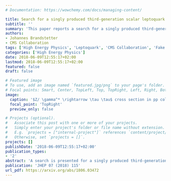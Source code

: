 ```yaml
---
# Documentation: https://wowchemy.com/docs/managing-content/

title: Search for a singly produced third-generation scalar leptoquark decaying to a $\tau$ lepton and a bottom quark in proton-proton collisions at $\sqrt{s}=$ 13 TeV
subtitle: ''
summary: 'This paper reports a search for a singly produced third-generation scalar leptoquark decaying to a $\tau$ lepton and a bottom quark. Published at Journal of High Energy Physics (2018).'
authors:
- Johannes Brandstetter 
- CMS Collaboration
tags: ['High Energy Physics', 'Leptoquark', 'CMS Collaboration', 'Fake Factor Method', 'CERN', 'Statistical Modeling']
categories: ['High Energy Physics']
date: 2018-06-09T12:55:17+02:00
lastmod: 2018-06-09T12:55:17+02:00
featured: false
draft: false

# Featured image
# To use, add an image named `featured.jpg/png` to your page's folder.
# Focal points: Smart, Center, TopLeft, Top, TopRight, Left, Right, BottomLeft, Bottom, BottomRight.
image:
  caption: '$Z/ \gamma^* \rightarrow \tau \tau$ cross section in pp collisions at $\sqrt{s}=$ 13 TeV'
  focal_point: 'TopRight'
  preview_only: false

# Projects (optional).
#   Associate this post with one or more of your projects.
#   Simply enter your project's folder or file name without extension.
#   E.g. `projects = ["internal-project"]` references `content/project/deep-learning/index.md`.
#   Otherwise, set `projects = []`.
projects: []
publishDate: '2018-06-09T12:55:17+02:00'
publication_types:
- '2'
abstract: 'A search is presented for a singly produced third-generation scalar leptoquark decaying to a τ lepton and a bottom quark. Associated production of a leptoquark and a $\tau$ lepton is considered, leading to a final state with a bottom quark and two $\tau$ leptons. The search uses proton-proton collision data at a center-of-mass energy of 13 TeV recorded with the CMS detector, corresponding to an integrated luminosity of $35.9 fb^{-1}$. Upper limits are set at 95% confidence level on the production cross section of the third-generation scalar leptoquarks as a function of their mass. From a comparison of the results with the theoretical predictions, a third-generation scalar leptoquark decaying to a $\tau$ lepton and a bottom quark, assuming unit Yukawa coupling ($\lambda$), is excluded for masses below 740 GeV. Limits are also set on λ of the hypothesized leptoquark as a function of its mass. Above $\lambda=1.4$, this result provides the best upper limit on the mass of a third-generation scalar leptoquark decaying to a $\tau$ lepton and a bottom quark.'
publication: 'JHEP 07 (2018) 115'
url_pdf: https://arxiv.org/abs/1806.03472
---
```

